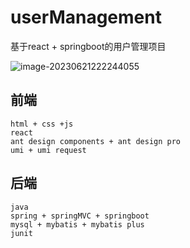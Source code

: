 # userManagement

基于react + springboot的用户管理项目

![image-20230621222244055](https://note-1259190304.cos.ap-chengdu.myqcloud.com/note202306212222325.png)

## 前端

```
html + css +js
react
ant design components + ant design pro
umi + umi request
```

## 后端

```
java
spring + springMVC + springboot
mysql + mybatis + mybatis plus
junit
```




